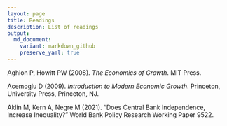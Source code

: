 ```yaml
---
layout: page
title: Readings
description: List of readings
output:
  md_document:
    variant: markdown_github
    preserve_yaml: true
---
```


Aghion P, Howitt PW (2008). *The Economics of Growth*. MIT Press.

Acemoglu D (2009). *Introduction to Modern Economic Growth*. Princeton,
University Press, Princeton, NJ.

Aklin M, Kern A, Negre M (2021). “Does Central Bank Independence,
Increase Inequality?” World Bank Policy Research Working Paper 9522.

<!-- ```{r setup, include=FALSE} -->
<!-- knitr::opts_chunk$set(cache=FALSE, dev='pdf') -->
<!-- library(RefManageR) -->
<!-- # library(knitcitations) -->
<!-- # library(rcrossref) -->
<!-- bib <- ReadBib("~/Dropbox/BibLibrary.bib") -->
<!-- myopts <- BibOptions(bib.style = "authoryear", style="latex", first.inits=FALSE, max.names = 20) -->
<!-- ``` -->
<!-- ```{r, echo = FALSE, results="asis"}  -->
<!-- bib["aghion2008economics"] -->
<!-- ``` -->
<!-- ```{r, echo = FALSE, results="asis"}  -->
<!-- bib["Acemoglu2009"] -->
<!-- ``` -->
